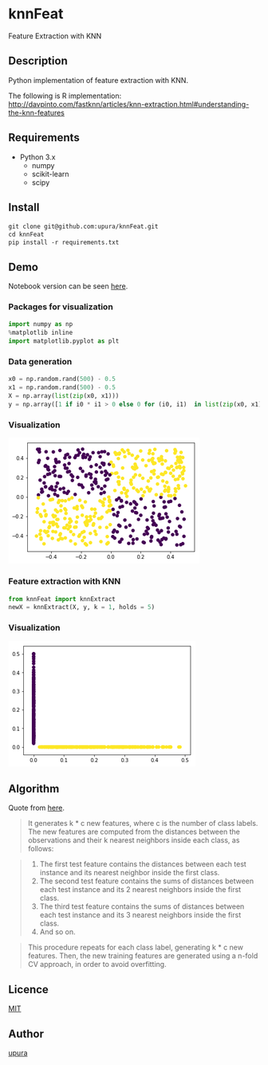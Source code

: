 knnFeat
====

Feature Extraction with KNN

## Description
Python implementation of feature extraction with KNN.  

The following is R implementation:  
http://davpinto.com/fastknn/articles/knn-extraction.html#understanding-the-knn-features

## Requirements
- Python 3.x
  - numpy
  - scikit-learn
  - scipy

## Install
```
git clone git@github.com:upura/knnFeat.git
cd knnFeat
pip install -r requirements.txt
```

## Demo
Notebook version can be seen [here](https://github.com/upura/knnFeat/blob/master/demo.ipynb).
### Packages for visualization
```python
import numpy as np
%matplotlib inline
import matplotlib.pyplot as plt
```

### Data generation
```python
x0 = np.random.rand(500) - 0.5
x1 = np.random.rand(500) - 0.5
X = np.array(list(zip(x0, x1)))
y = np.array([1 if i0 * i1 > 0 else 0 for (i0, i1)  in list(zip(x0, x1))])
```

### Visualization
<img src='img/before.png'>

### Feature extraction with KNN
```python
from knnFeat import knnExtract
newX = knnExtract(X, y, k = 1, holds = 5)
```

### Visualization
<img src='img/after.png'>

## Algorithm
Quote from [here](http://davpinto.com/fastknn/articles/knn-extraction.html#understanding-the-knn-features).

> It generates k * c new features, where c is the number of class labels. The new features are computed from the distances between the observations and their k nearest neighbors inside each class, as follows:

> 1. The first test feature contains the distances between each test instance and its nearest neighbor inside the first class.
> 2. The second test feature contains the sums of distances between each test instance and its 2 nearest neighbors inside the first class.
> 3. The third test feature contains the sums of distances between each test instance and its 3 nearest neighbors inside the first class.
> 4. And so on.

> This procedure repeats for each class label, generating k * c new features. Then, the new training features are generated using a n-fold CV approach, in order to avoid overfitting. 

## Licence

[MIT](https://github.com/tcnksm/tool/blob/master/LICENCE)

## Author

[upura](https://github.com/upura)
